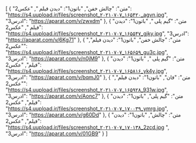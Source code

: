 [
  {
    "متن": "چالش خفن",
    "باتون1": "دیدن فیلم ",
    "عکس2": "https://s4.uupload.ir/files/screenshot_۲۰۲۱۰۷۰۷_۱۶۵۴۲۰_agvn.jpg",
    "ادرس3": "https://aparat.com/v/zwxdm"
  },
  {
    "متن": "گیم پلی ",
    "باتون1": "دیدن فیلم ",
    "عکس2": "https://s4.uupload.ir/files/screenshot_۲۰۲۱۰۷۰۷_۱۶۵۵۴۷_gjky.jpg",
    "ادرس3": "https://aparat.com/v/6Kg71"
  },
  {
    "متن": "چالش خفن",
    "باتون1": "دیدن فیلم",
    "عکس2": "https://s4.uupload.ir/files/screenshot_۲۰۲۱۰۷۰۷_۱۶۵۶۵۹_gu3c.jpg",
    "ادرس3": "https://aparat.com/v/n0jM9"
  },
  {
    "متن": "گیم پلی ",
    "باتون1": "دیدن فیلم",
    "عکس2": "https://s4.uupload.ir/files/screenshot_۲۰۲۱۰۷۰۷_۱۶۵۸۱۶_yk4y.jpg",
    "ادرس3": "https://aparat.com/v/bqmJ0"
  },
  {
    "متن": "فان",
    "باتون1": "دیدن فیلم",
    "عکس2": "https://s4.uupload.ir/files/screenshot_۲۰۲۱۰۷۰۷_۱۶۵۹۲۸_931w.jpg",
    "ادرس3": "https://aparat.com/v/Aonc7"
  },
  {
    "متن": "گیم پلی",
    "باتون1": "دیدن فیلم",
    "عکس2": "https://s4.uupload.ir/files/screenshot_۲۰۲۱۰۷۰۷_۱۷۰۰۳۹_ymrg.jpg",
    "ادرس3": "https://aparat.com/v/g60Dd"
  },
  {
    "متن": "چالش",
    "باتون1": "دیدن فیلم",
    "عکس2": "https://s4.uupload.ir/files/screenshot_۲۰۲۱۰۷۰۷_۱۷۰۱۳۸_2zcd.jpg ",
    "ادرس3": "https://aparat.com/v/01GB9"
  }
]
